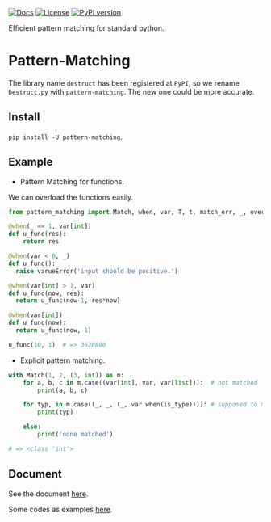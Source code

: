 [![Docs](https://img.shields.io/badge/docs-destruct!-blue.svg?style=flat)](https://github.com/Xython/Destruct.py/blob/master/docs.md)
[![License](https://img.shields.io/badge/license-MIT-green.svg)](https://github.com/Xython/Destruct.py/blob/master/LICENSE)
[![PyPI version](https://img.shields.io/pypi/v/pattern-matching.svg)](https://pypi.python.org/pypi/pattern-matching)

Efficient pattern matching for standard python.

# Pattern-Matching
The library name `destruct` has been registered at `PyPI`, so we rename `Destruct.py` with `pattern-matching`. The new one could be more accurate.

## Install

`pip install -U pattern-matching`.

## Example

- Pattern Matching for functions. 

We can overload the functions easily.

```python
from pattern_matching import Match, when, var, T, t, match_err, _, overwrite

@when(_ == 1, var[int])
def u_func(res):
    return res

@when(var < 0, _)
def u_func():
  raise varueError('input should be positive.')

@when(var[int] > 1, var) 
def u_func(now, res):
  return u_func(now-1, res*now)

@when(var[int])
def u_func(now):
  return u_func(now, 1)

u_func(10, 1)  # => 3628800
```

- Explicit pattern matching. 

```python
with Match(1, 2, (3, int)) as m:
    for a, b, c in m.case((var[int], var, var[list])):  # not matched
        print(a, b, c)

    for typ, in m.case((_, _, (_, var.when(is_type)))): # supposed to match here
        print(typ)

    else:
        print('none matched')

# => <class 'int'>
```

## Document

See the document [here](https://github.com/Xython/Destruct.py/blob/master/docs.md).

Some codes as examples [here](https://github.com/Xython/pattern-matching/blob/master/tutorials.py).





